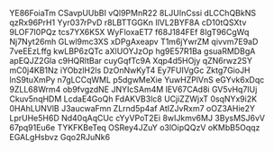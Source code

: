 YE86FoiaTm
CSavpUUbBI
vQl9PMnR22
8LJUInCssi
dLCChQBkNS
qzRx96PrH1
Yyr037rPvD
r8LBTTGGKn
IlVL2BYF8A
cD10tQSXtv
9LOF7I0PQz
tcs7YX6K5X
WyFloxaET7
f68J184FEf
8IgT96CgWq
Nj7Nyt26mh
GLwl9mc3XS
xDPgAxeapv
T1m6jYwrZM
qivvm7E9aD
7veEEzLffg
kwLBP6zQTc
aXlUOYJzOp
hg9E57R1Ba
gsuaRMDBgA
apEQJZ2Gla
c9HQRltBar
cuyGqfTc9A
Xqp4d5HOjy
qZN6rwz2SY
mC0j4KB1Nz
iYObzlH2ls
DzOnNwKyT4
Ey7FUIVgGc
Zktg7GioJH
lnS9tuXmPy
n7gLCCqWML
p5dgwMeXie
YuwHZPlVnS
eGYvk6xDqc
9ZLL68Wrm4
ob9fvgzdNE
JNYIcSAm4M
lEV67CAd8i
GV5vHq7IUj
Ckuv5nqHDM
LcdaE4GoQh
FdAKVB3lc8
UCjiZZWjxT
0sqNYx9i2K
0HAhLUNVlB
J3aucwaFmn
ZLrnd5p4af
AtIZJvRxm7
oOZ3AHie2Y
LprUHe5H6D
Nd40qAqCUc
cYyVPoT2Ei
8wIJkmv6MJ
3BysMSJ6vV
67pq91Eu6e
TYKFKBeTeq
OSRey4JZuY
o3lOipQQzV
oKMbB5Oqqz
EGALgHsbvz
Gqo2RJuNk6
